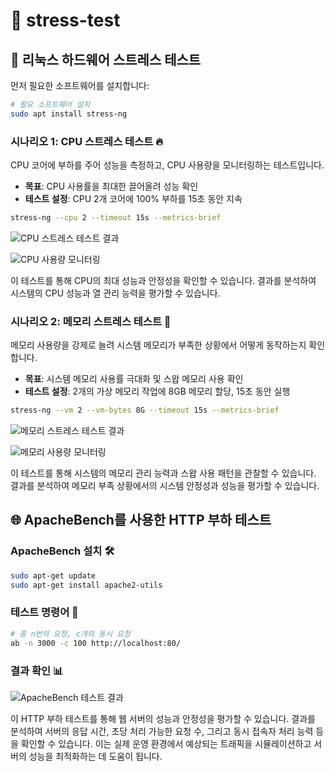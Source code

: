 # 🔬 stress-test

## 🐧 리눅스 하드웨어 스트레스 테스트

먼저 필요한 소프트웨어를 설치합니다:

```bash
# 필요 소프트웨어 설치
sudo apt install stress-ng
```

### 시나리오 1: CPU 스트레스 테스트 🔥

CPU 코어에 부하를 주어 성능을 측정하고, CPU 사용량을 모니터링하는 테스트입니다.

- **목표**: CPU 사용률을 최대한 끌어올려 성능 확인
- **테스트 설정**: CPU 2개 코어에 100% 부하를 15초 동안 지속

```bash
stress-ng --cpu 2 --timeout 15s --metrics-brief
```

![CPU 스트레스 테스트 결과](https://img.notionusercontent.com/s3/prod-files-secure%2Fec5b0c54-e4b8-4aab-9659-c6c25e0c5f35%2F9ddffc9b-709a-4ad6-8d21-5cafc03368f6%2Fimage.png/size/w=2000?exp=1728373222&sig=IHgfYO25rTKNRjufO3TxHrehjnZs_Ui_OrVl4MTREuM)

![CPU 사용량 모니터링](https://img.notionusercontent.com/s3/prod-files-secure%2Fec5b0c54-e4b8-4aab-9659-c6c25e0c5f35%2F2cd0c59f-9738-4499-bd6e-7931e999692e%2Fimage.png/size/w=2000?exp=1728373262&sig=OxUAfzVMMXPRMzE7KOrQ5RgVPUJtLvN8S7G-fHxy5Lg)

이 테스트를 통해 CPU의 최대 성능과 안정성을 확인할 수 있습니다. 결과를 분석하여 시스템의 CPU 성능과 열 관리 능력을 평가할 수 있습니다.

### 시나리오 2: 메모리 스트레스 테스트 💾

메모리 사용량을 강제로 늘려 시스템 메모리가 부족한 상황에서 어떻게 동작하는지 확인합니다.

- **목표**: 시스템 메모리 사용률 극대화 및 스왑 메모리 사용 확인
- **테스트 설정**: 2개의 가상 메모리 작업에 8GB 메모리 할당, 15초 동안 실행

```bash
stress-ng --vm 2 --vm-bytes 8G --timeout 15s --metrics-brief
```

![메모리 스트레스 테스트 결과](https://img.notionusercontent.com/s3/prod-files-secure%2Fec5b0c54-e4b8-4aab-9659-c6c25e0c5f35%2F6ab0c6fe-9bca-4831-a739-028926655e55%2Fimage.png/size/w=2000?exp=1728373265&sig=Nvm6OI6rdPwyHef0yJ7q0X32QLjPWyMiKV7-Fr6YTFI)

![메모리 사용량 모니터링](https://img.notionusercontent.com/s3/prod-files-secure%2Fec5b0c54-e4b8-4aab-9659-c6c25e0c5f35%2F9ddffc9b-709a-4ad6-8d21-5cafc03368f6%2Fimage.png/size/w=2000?exp=1728373222&sig=IHgfYO25rTKNRjufO3TxHrehjnZs_Ui_OrVl4MTREuM)

이 테스트를 통해 시스템의 메모리 관리 능력과 스왑 사용 패턴을 관찰할 수 있습니다. 결과를 분석하여 메모리 부족 상황에서의 시스템 안정성과 성능을 평가할 수 있습니다.

## 🌐 ApacheBench를 사용한 HTTP 부하 테스트

### ApacheBench 설치 🛠️

```bash
sudo apt-get update
sudo apt-get install apache2-utils
```

### 테스트 명령어 🚀

```bash
# 총 n번의 요청, c개의 동시 요청
ab -n 3000 -c 100 http://localhost:80/
```

### 결과 확인 📊

![ApacheBench 테스트 결과](https://github.com/user-attachments/assets/30ec48f0-0bdb-4242-adcd-0c8f00d810a4)

이 HTTP 부하 테스트를 통해 웹 서버의 성능과 안정성을 평가할 수 있습니다. 결과를 분석하여 서버의 응답 시간, 초당 처리 가능한 요청 수, 그리고 동시 접속자 처리 능력 등을 확인할 수 있습니다. 이는 실제 운영 환경에서 예상되는 트래픽을 시뮬레이션하고 서버의 성능을 최적화하는 데 도움이 됩니다.

